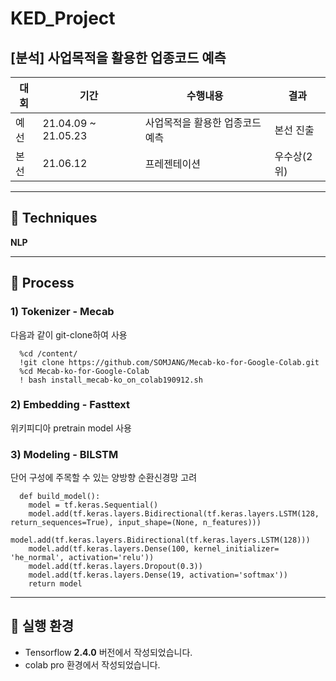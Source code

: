 # KED_Project
## [분석] 사업목적을 활용한 업종코드 예측


|대회|기간|수행내용|결과|
|----|----|-----------|-------|
|예선|21.04.09 ~ 21.05.23|사업목적을 활용한 업종코드 예측|본선 진출|
|본선|21.06.12|프레젠테이션|우수상(2위)|


----------------------------------------------------------------


## 📌 Techniques
**NLP**       


----------------------------------------------------------------


## 📌 Process

### 1) Tokenizer - Mecab    

 다음과 같이 git-clone하여 사용         

      %cd /content/
      !git clone https://github.com/SOMJANG/Mecab-ko-for-Google-Colab.git
      %cd Mecab-ko-for-Google-Colab
      ! bash install_mecab-ko_on_colab190912.sh

### 2) Embedding - Fasttext   
 
 위키피디아 pretrain model 사용


### 3) Modeling - BILSTM    

  단어 구성에 주목할 수 있는 양방향 순환신경망 고려
  
      def build_model():
        model = tf.keras.Sequential()
        model.add(tf.keras.layers.Bidirectional(tf.keras.layers.LSTM(128, return_sequences=True), input_shape=(None, n_features)))
        model.add(tf.keras.layers.Bidirectional(tf.keras.layers.LSTM(128)))
        model.add(tf.keras.layers.Dense(100, kernel_initializer= 'he_normal', activation='relu'))
        model.add(tf.keras.layers.Dropout(0.3))
        model.add(tf.keras.layers.Dense(19, activation='softmax'))    
        return model      




----------------------------------------------------------------



## 📌 실행 환경

- Tensorflow **2.4.0** 버전에서 작성되었습니다. 
- colab pro 환경에서 작성되었습니다. 


